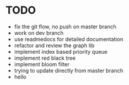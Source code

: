 # TODO

- fix the git flow, no push on master branch
- work on dev branch
- use readmedocs for detailed documentation
- refactor and review the graph lib
- implement index based priority queue
- implement red black tree
- implement bloom filter
- trying to update directly from master branch
- hello
